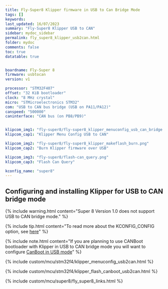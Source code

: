 ```yaml
---
title: Fly-Super8 Klipper firmware in USB to Can Bridge Mode
tags: []
keywords: 
last_updated: 16/07/2023
summary: "Fly-Super8 Klipper USB to CAN"
sidebar: mydoc_sidebar
permalink: fly_super8_klipper_usb2can.html
folder: mydoc
comments: false
toc: true
datatable: true


boardname: Fly-Super 8
firmware: usbtocan
version: v1

processor: "STM32F407"
offset: "32 KiB bootloader"
clock: "8 MHz crystal"
micro: "STMicroelectronics STM32"
com: "USB to CAN bus bridge (USB on PA11/PA12)"
canspeed: "500000"
caninterface: "CAN bus (on PB8/PB9)"


klipcom_img1: "fly-super8/fly-super8_klipper_menuconfig_usb_can_bridge.png"
klipcom_cap1: "Klipper Menu Config USB to CAN"

klipcom_img2: "fly-super8/fly-super8_klipper_makeflash_burn.png"
klipcom_cap2: "Burn Klipper firmware over USB"

klipcom_img3: "fly-super8/flash-can_query.png"
klipcom_cap3: "Flash Can Query"

kconfig_name: "super8"
---
```


## Configuring and installing Klipper for USB to CAN bridge mode

{% include warning.html content="Super 8 Version 1.0 does not support USB to CAN bridge mode." %}

{% include tip.html content="To read more about the KCONFIG_CONFIG option, see [here](https://docs.vorondesign.com/community/howto/drachenkatze/automating_klipper_mcu_updates.html)" %}

{% include note.html content="If you are planning to use CANBoot bootloader with Klipper in USB to CAN bridge mode you will want to configure [CanBoot in USB mode](./fly_super8_canboot_usb.html)" %}

{% include custom/mcu/stm32f4/klipper_menuconfig_usb2can.html %}

{% include custom/mcu/stm32f4/klipper_flash_canboot_usb2can.html %}

{% include custom/mcu/super8/fly_super8_links.html %}